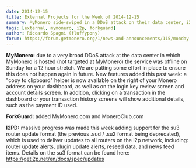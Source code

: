 ```yaml
---
date: 2014-12-15
title: External Projects for the Week of 2014-12-15
summary: MyMonero side-swiped in a DDoS attack on their data center, i2pd added su3 router update support
tags: [external, mymonero, i2p, forkguard]
author: Riccardo Spagni (fluffypony)
forum: https://forum.getmonero.org/1/news-and-announcements/115/monday-monero-missives-21-december-15th-2014
---
```


**MyMonero:** due to a very broad DDoS attack at the data center in which MyMonero is hosted (not targeted at MyMonero) the service was offline on Sunday for a 12 hour stretch. We are putting some effort in place to ensure this does not happen again in future. New features added this past week: a "copy to clipboard" helper is now available on the right of your Monero address on your dashboard, as well as on the login key review screen and account details screen. In addition, clicking on a transaction in the dashboard or your transaction history screens will show additional details, such as the payment ID used.

**ForkGuard:** added MyMonero.com and MoneroClub.com

**I2PD:** massive progress was made this week adding support for the su3 router update format (the previous .sud / .su2 format being deprecated), which is used to deliver updates to all routers on the i2p network, including: router update alerts, plugin update alerts, reseed data, and news feed items. Details on the su3 format can be found here: https://geti2p.net/en/docs/spec/updates
